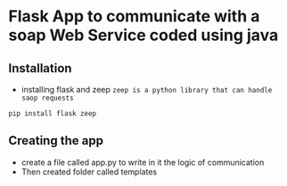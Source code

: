 # Flask App to communicate with a soap Web Service coded using java

## Installation

- installing flask and zeep `zeep is a python library that can handle saop requests`

```
pip install flask zeep
```

## Creating the app

- create a file called app.py to write in it the logic of communication
- Then created folder called templates
